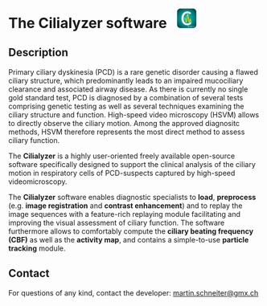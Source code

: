 The Cilialyzer software  &nbsp; <img src="images/logo/logo.png" alt="drawing" width="39"/>
=======================

Description
-----------

Primary ciliary dyskinesia (PCD) is a rare genetic disorder causing a 
flawed ciliary structure, which predominantly leads to an impaired 
mucociliary clearance and associated airway disease. 
As there is currently no single gold standard test,
PCD is diagnosed by a combination of several tests comprising genetic testing 
as well as several techniques examining the ciliary structure and function. 
High-speed video microscopy (HSVM) allows to directly observe the ciliary 
motion. Among the approved diagnositc methods, HSVM therefore represents the 
most direct method to assess ciliary function. 

The **Cilialyzer** is a highly user-oriented freely available open-source 
software specifically designed to support the clinical analysis of the ciliary 
motion in respiratory cells of PCD-suspects captured by high-speed 
videomicroscopy.

The **Cilialyzer** software enables diagnostic specialists to **load**, 
**preprocess** (e.g. **image registration** and **contrast enhancement**) 
and to replay the image sequences with a feature-rich replaying module 
facilitating and improving  the visual assessment of ciliary function. 
The software furthermore allows to comfortably compute the 
**ciliary beating frequency (CBF)** as well as the **activity map**, 
and contains a simple-to-use **particle tracking** module. 


Contact
-------

For questions of any kind, contact the developer: martin.schneiter@gmx.ch

